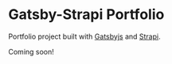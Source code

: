 # Gatsby-Strapi Portfolio

Portfolio project built with [Gatsbyjs](https://www.gatsbyjs.com/) and [Strapi](https://strapi.io/).

Coming soon!
